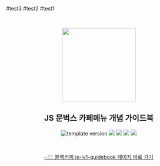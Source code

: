 #test3
#test2
#test1

<br/>
<p align="middle">
  <img width="200px;" src="https://github.com/blackcoffee-study/moonbucks-menu/raw/main/src/images/moonbucks.png"/>
</p>
<h2 align="middle">JS 문벅스 카페메뉴 개념 가이드북</h2>
<p align="middle">
  <img src="https://img.shields.io/badge/version-1.0.0-blue?style=flat-square" alt="template version"/>
  <img src="https://img.shields.io/badge/language-html-red.svg?style=flat-square"/>
  <img src="https://img.shields.io/badge/language-css-blue.svg?style=flat-square"/>
  <img src="https://img.shields.io/badge/language-js-yellow.svg?style=flat-square"/>
  <a href="https://github.com/blackcoffee-study/js-lv1-book-manual/blob/main/LICENSE" target="_blank">
    <img src="https://img.shields.io/github/license/blackcoffee-study/moonbucks-menu.svg?style=flat-square&label=license&color=08CE5D"/>
  </a>
</p>

<br/>
<p align="middle">
  <a href="https://blackcoffee-study.github.io/js-lv1-book/">👉🏼 블랙커피 js-lv1-guidebook 페이지 바로 가기</a>
</p>


